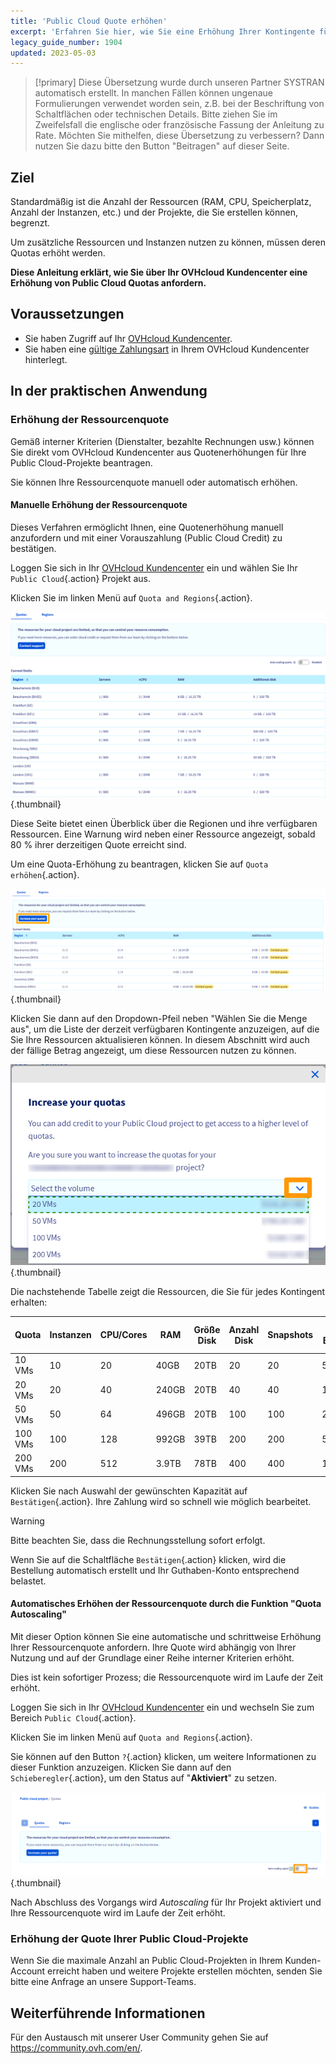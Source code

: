 ```yaml
---
title: 'Public Cloud Quote erhöhen'
excerpt: 'Erfahren Sie hier, wie Sie eine Erhöhung Ihrer Kontingente für Public Cloud beantragen'
legacy_guide_number: 1904
updated: 2023-05-03
---
```


> [!primary]
> Diese Übersetzung wurde durch unseren Partner SYSTRAN automatisch erstellt. In manchen Fällen können ungenaue Formulierungen verwendet worden sein, z.B. bei der Beschriftung von Schaltflächen oder technischen Details. Bitte ziehen Sie im Zweifelsfall die englische oder französische Fassung der Anleitung zu Rate. Möchten Sie mithelfen, diese Übersetzung zu verbessern? Dann nutzen Sie dazu bitte den Button "Beitragen" auf dieser Seite.
>


## Ziel

Standardmäßig ist die Anzahl der Ressourcen (RAM, CPU, Speicherplatz, Anzahl der Instanzen, etc.) und der Projekte, die Sie erstellen können, begrenzt.

Um zusätzliche Ressourcen und Instanzen nutzen zu können, müssen deren Quotas erhöht werden.

**Diese Anleitung erklärt, wie Sie über Ihr OVHcloud Kundencenter eine Erhöhung von Public Cloud Quotas anfordern.**

## Voraussetzungen

- Sie haben Zugriff auf Ihr [OVHcloud Kundencenter](https://www.ovh.com/auth/?action=gotomanager&from=https://www.ovh.de/&ovhSubsidiary=de).
- Sie haben eine [gültige Zahlungsart](/pages/account_and_service_management/managing_billing_payments_and_services/manage-payment-methods) in Ihrem OVHcloud Kundencenter hinterlegt.

## In der praktischen Anwendung

### Erhöhung der Ressourcenquote

Gemäß interner Kriterien (Dienstalter, bezahlte Rechnungen usw.) können Sie direkt vom OVHcloud Kundencenter aus Quotenerhöhungen für Ihre Public Cloud-Projekte beantragen.

Sie können Ihre Ressourcenquote manuell oder automatisch erhöhen.

#### Manuelle Erhöhung der Ressourcenquote

Dieses Verfahren ermöglicht Ihnen, eine Quotenerhöhung manuell anzufordern und mit einer Vorauszahlung (Public Cloud Credit) zu bestätigen.

Loggen Sie sich in Ihr [OVHcloud Kundencenter](https://www.ovh.com/auth/?action=gotomanager&from=https://www.ovh.de/&ovhSubsidiary=de) ein und wählen Sie Ihr `Public Cloud`{.action} Projekt aus.

Klicken Sie im linken Menü auf `Quota and Regions`{.action}.

![access quota](images/raisepciquota2021.png){.thumbnail}

Diese Seite bietet einen Überblick über die Regionen und ihre verfügbaren Ressourcen. Eine Warnung wird neben einer Ressource angezeigt, sobald 80 % ihrer derzeitigen Quote erreicht sind.

Um eine Quota-Erhöhung zu beantragen, klicken Sie auf `Quota erhöhen`{.action}.

![raise-pci-quota](images/raisepciquota2021b.png){.thumbnail}

Klicken Sie dann auf den Dropdown-Pfeil neben "Wählen Sie die Menge aus", um die Liste der derzeit verfügbaren Kontingente anzuzeigen, auf die Sie Ihre Ressourcen aktualisieren können. In diesem Abschnitt wird auch der fällige Betrag angezeigt, um diese Ressourcen nutzen zu können.

![select quota](images/selectquotas.png){.thumbnail}

Die nachstehende Tabelle zeigt die Ressourcen, die Sie für jedes Kontingent erhalten:

|Quota|Instanzen|CPU/Cores|RAM|Größe Disk|Anzahl Disk|Snapshots|Größe Backup|Floating IPs|Octavia Load Balancer|Gateway (Routers)|
|---|---|---|---|---|---|---|---|---|---|---|
|10 VMs|10|20|40GB|20TB|20|20|59TB|2|2|2|
|20 VMs|20|40|240GB|20TB|40|40|117TB|2|2|2|
|50 VMs|50|64|496GB|20TB|100|100|293TB|10|10|10|
|100 VMs|100|128|992GB|39TB|200|200|586TB|10|10|10|
|200 VMs|200|512|3.9TB|78TB|400|400|1172TB|50|50|50|

Klicken Sie nach Auswahl der gewünschten Kapazität auf `Bestätigen`{.action}. Ihre Zahlung wird so schnell wie möglich bearbeitet.

> [!warning]
> Bitte beachten Sie, dass die Rechnungsstellung sofort erfolgt.
>
> Wenn Sie auf die Schaltfläche `Bestätigen`{.action} klicken, wird die Bestellung automatisch erstellt und Ihr Guthaben-Konto entsprechend belastet.
>

#### Automatisches Erhöhen der Ressourcenquote durch die Funktion "Quota Autoscaling"

Mit dieser Option können Sie eine automatische und schrittweise Erhöhung Ihrer Ressourcenquote anfordern. Ihre Quote wird abhängig von Ihrer Nutzung und auf der Grundlage einer Reihe interner Kriterien erhöht.

Dies ist kein sofortiger Prozess; die Ressourcenquote wird im Laufe der Zeit erhöht.

Loggen Sie sich in Ihr [OVHcloud Kundencenter](https://www.ovh.com/auth/?action=gotomanager&from=https://www.ovh.de/&ovhSubsidiary=de) ein und wechseln Sie zum Bereich `Public Cloud`{.action}.

Klicken Sie im linken Menü auf `Quota and Regions`{.action}.

Sie können auf den Button `?`{.action} klicken, um weitere Informationen zu dieser Funktion anzuzeigen. Klicken Sie dann auf den `Schieberegler`{.action}, um den Status auf "**Aktiviert**" zu setzen.

![auto scaling](images/autoscaling.png){.thumbnail}

Nach Abschluss des Vorgangs wird *Autoscaling* für Ihr Projekt aktiviert und Ihre Ressourcenquote wird im Laufe der Zeit erhöht.

### Erhöhung der Quote Ihrer Public Cloud-Projekte

Wenn Sie die maximale Anzahl an Public Cloud-Projekten in Ihrem Kunden-Account erreicht haben und weitere Projekte erstellen möchten, senden Sie bitte eine Anfrage an unsere Support-Teams.

## Weiterführende Informationen

Für den Austausch mit unserer User Community gehen Sie auf <https://community.ovh.com/en/>.
